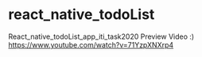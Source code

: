 # react_native_todoList
React_native_todoList_app_iti_task2020 Preview Video :)
https://www.youtube.com/watch?v=71YzpXNXrp4
